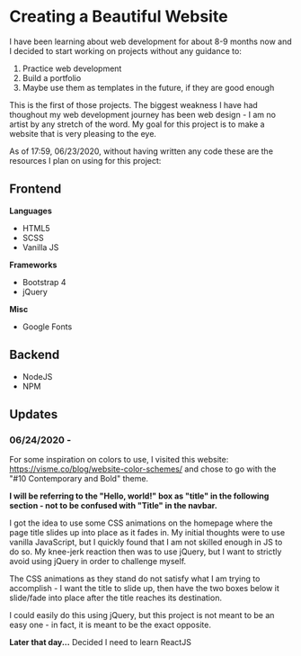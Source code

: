 # Creating a Beautiful Website

I have been learning about web development for about 8-9 months now and I decided to start working on
projects without any guidance to:

1. Practice web development
2. Build a portfolio
3. Maybe use them as templates in the future, if they are good enough

This is the first of those projects. The biggest weakness I have had thoughout
my web development journey has been web design - I am no artist by any stretch of the word.
My goal for this project is to make a website that is very pleasing to the eye.

As of 17:59, 06/23/2020, without having written any code these are the resources
I plan on using for this project:

## Frontend

**Languages**

- HTML5
- SCSS
- Vanilla JS

**Frameworks**

- Bootstrap 4
- jQuery

**Misc**

- Google Fonts

## Backend

- NodeJS
- NPM

## Updates

### 06/24/2020 -

For some inspiration on colors to use,
I visited this website: https://visme.co/blog/website-color-schemes/ and chose to go with the
"#10 Contemporary and Bold" theme.

**I will be referring to the "Hello, world!"
box as "title" in the following section -
not to be confused with "Title" in the
navbar.**

I got the idea to use some CSS animations
on the homepage where the page title slides
up into place as it fades in. My initial
thoughts were to use vanilla JavaScript,
but I quickly found that I am not skilled enough
in JS to do so. My knee-jerk reaction then
was to use jQuery, but I want to strictly
avoid using jQuery in order to challenge myself.

The CSS animations as they stand do not
satisfy what I am trying to accomplish -
I want the title to slide up, then have the
two boxes below it slide/fade into place
after the title reaches its destination.

I could easily do this using jQuery,
but this project is not meant to be an easy
one - in fact, it is meant to be the exact opposite.

**Later that day...**
Decided I need to learn ReactJS